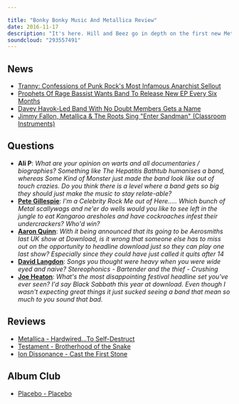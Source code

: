 ```yaml
---

title: "Bonky Bonky Music And Metallica Review"
date: 2016-11-17
description: "It's here. Hill and Beez go in depth on the first new Metallica album in 8 whole years, Hardwired...To Self Destruct. Is it any good? We'll find out. Elsewhere, there's a look at the new albums from Testament and Ion Dissonance, who would be in a rock I'm A Celebrity, the pros and cons of rock biographies and our Album Club is on Placebo's self-titled debut album."
soundcloud: "293557491"
---
```


## News

* [Tranny: Confessions of Punk Rock's Most Infamous Anarchist Sellout](https://www.amazon.co.uk/Tranny-Confessions-Infamous-Anarchist-Sellout/dp/0316387959)
* [Prophets Of Rage Bassist Wants Band To Release New EP Every Six Months](http://www.theprp.com/2016/08/19/news/prophets-rage-bassist-wants-band-release-new-ep-every-six-months/)
* [Davey Havok-Led Band With No Doubt Members Gets a Name](http://loudwire.com/davey-havok-led-band-no-doubt-members-gets-name/)
* [Jimmy Fallon, Metallica & The Roots Sing "Enter Sandman" (Classroom Instruments)](https://www.youtube.com/watch?v=GXJifYl_byU)

## Questions

* **Ali P**: _What are your opinion on warts and all documentaries / biographies? Something like The Hepatitis Bathtub humanises a band, whereas Some Kind of Monster just made the band look like out of touch crazies. Do you think there is a level where a band gets so big they should just make the music to stay relate-able?_
* **[Pete Gillespie](https://www.facebook.com/thatsnotmetalpodcast/photos/a.1814755825417620.1073741828.1814737015419501/1995380457355155/?type=3&comment_id=1995528220673712&comment_tracking=%7B%22tn%22%3A%22R8%22%7D)**: _I'm a Celebrity Rock Me out of Here..... Which bunch of Metal scallywags and ne'er do wells would you like to see left in the jungle to eat Kangaroo aresholes and have cockroaches infest their undercrackers? Who'd win?_
* **[Aaron Quinn](https://www.facebook.com/thatsnotmetalpodcast/photos/a.1814755825417620.1073741828.1814737015419501/1995380457355155/?type=3&comment_id=1995383480688186&comment_tracking=%7B%22tn%22%3A%22R9%22%7D)**: _With it being announced that its going to be Aerosmiths last UK show at Download, is it wrong that someone else has to miss out on the opportunity to headline download just so they can play one last show? Especially since they could have just called it quits after 14_
* **[David Langdon](https://www.facebook.com/thatsnotmetalpodcast/photos/a.1814755825417620.1073741828.1814737015419501/1995380457355155/?type=3&comment_id=1995783167314884&comment_tracking=%7B%22tn%22%3A%22R3%22%7D)**: _Songs you thought were heavy when you were wide eyed and naive? Stereophonics - Bartender and the thief - Crushing_
* **[Joe Heaton](https://www.facebook.com/thatsnotmetalpodcast/photos/a.1814755825417620.1073741828.1814737015419501/1995380457355155/?type=3&comment_id=1995465177346683&comment_tracking=%7B%22tn%22%3A%22R9%22%7D)**: _What's the most disappointing festival headline set you've ever seen? I'd say Black Sabbath this year at download. Even though I wasn't expecting great things it just sucked seeing a band that mean so much to you sound that bad._

## Reviews

* [Metallica - Hardwired...To Self-Destruct](https://itunes.apple.com/gb/album/hardwired...to-self-destruct/id1145400123)
* [Testament - Brotherhood of the Snake](https://itunes.apple.com/gb/album/brotherhood-of-the-snake/id1147640015)
* [Ion Dissonance - Cast the First Stone](https://itunes.apple.com/gb/album/cast-the-first-stone/id1154220706)

## Album Club

* [Placebo - Placebo](https://itunes.apple.com/gb/album/placebo/id961067797)
